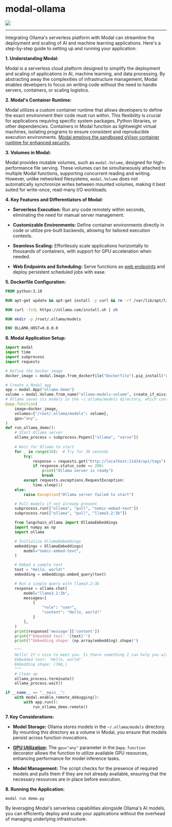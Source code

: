 # modal-ollama

![](https://i0.wp.com/collabnix.com/wp-content/uploads/2023/12/Screenshot-2023-12-14-at-4.49.33%E2%80%AFPM.png?fit=1114%2C518&ssl=1)

---

Integrating Ollama's serverless platform with Modal can streamline the deployment and scaling of AI and machine learning applications. Here's a step-by-step guide to setting up and running your application:

**1. Understanding Modal:**

Modal is a serverless cloud platform designed to simplify the deployment and scaling of applications in AI, machine learning, and data processing. By abstracting away the complexities of infrastructure management, Modal enables developers to focus on writing code without the need to handle servers, containers, or scaling logistics.

**2. Modal's Container Runtime:**

Modal utilizes a custom container runtime that allows developers to define the exact environment their code must run within. This flexibility is crucial for applications requiring specific system packages, Python libraries, or other dependencies. Containers in Modal function as lightweight virtual machines, isolating programs to ensure consistent and reproducible execution environments. [Modal employs the sandboxed gVisor container runtime for enhanced security.](https://cloud.google.com/blog/products/identity-security/open-sourcing-gvisor-a-sandboxed-container-runtime) 

**3. Volumes in Modal:**

Modal provides mutable volumes, such as `modal.Volume`, designed for high-performance file serving. These volumes can be simultaneously attached to multiple Modal functions, supporting concurrent reading and writing. However, unlike networked filesystems, `modal.Volume` does not automatically synchronize writes between mounted volumes, making it best suited for write-once, read-many I/O workloads. 

**4. Key Features and Differentiators of Modal:**

- **Serverless Execution:** Run any code remotely within seconds, eliminating the need for manual server management. 

- **Customizable Environments:** Define container environments directly in code or utilize pre-built backends, allowing for tailored execution contexts. 

- **Seamless Scaling:** Effortlessly scale applications horizontally to thousands of containers, with support for GPU acceleration when needed. 

- **Web Endpoints and Scheduling:** Serve functions as [web endpoints](https://modal.com/docs/guide/webhooks) and deploy persistent scheduled jobs with ease. 

**5. Dockerfile Configuration:**

```dockerfile
FROM python:3.10

RUN apt-get update && apt-get install -y curl && rm -rf /var/lib/apt/lists/*

RUN curl -fsSL https://ollama.com/install.sh | sh

RUN mkdir -p /root/.ollama/models

ENV OLLAMA_HOST=0.0.0.0
```

**6. Modal Application Setup:**

```python
import modal
import time
import subprocess
import requests

# Define the Docker image
docker_image = modal.Image.from_dockerfile("Dockerfile").pip_install("ollama", "langchain_ollama", "numpy")

# Create a Modal app
app = modal.App("ollama-demo")
volume = modal.Volume.from_name("ollama-models-volume", create_if_missing=True)
# Ollama saves its models in the ~/.ollama/models directory, which contains both model blobs and manifests.
@app.function(
    image=docker_image,
    volumes={"/root/.ollama/models": volume}, 
    gpu="any",
)
def run_ollama_demo():
    # Start Ollama server
    ollama_process = subprocess.Popen(["ollama", "serve"])
    
    # Wait for Ollama to start
    for _ in range(30):  # Try for 30 seconds
        try:
            response = requests.get("http://localhost:11434/api/tags")
            if response.status_code == 200:
                print("Ollama server is ready")
                break
        except requests.exceptions.RequestException:
            time.sleep(1)
    else:
        raise Exception("Ollama server failed to start")

    # Pull models if not already present
    subprocess.run(["ollama", "pull", "nomic-embed-text"])
    subprocess.run(["ollama", "pull", "llama3.2:3b"])

    from langchain_ollama import OllamaEmbeddings
    import numpy as np
    import ollama

    # Initialize OllamaEmbeddings
    embeddings = OllamaEmbeddings(
        model="nomic-embed-text",
    )

    # Embed a sample text
    text = "Hello, world!"
    embedding = embeddings.embed_query(text)

    # Run a simple query with llama3.2:3b
    response = ollama.chat(
        model="llama3.2:3b",
        messages=[
            {
                "role": "user",
                "content": "Hello, world!"
            }
        ],
    )
    print(response['message']['content'])
    print(f"Embedded text: '{text}'")
    print(f"Embedding shape: {np.array(embedding).shape}")

    """
    Hello! It's nice to meet you. Is there something I can help you with or would you like to chat?
    Embedded text: 'Hello, world!'
    Embedding shape: (768,)
    """
    # Clean up
    ollama_process.terminate()
    ollama_process.wait()

if __name__ == "__main__":
    with modal.enable_remote_debugging():
        with app.run():
            run_ollama_demo.remote()
```

**7. Key Considerations:**

- **Model Storage:** Ollama stores models in the `~/.ollama/models` directory. By mounting this directory as a volume in Modal, you ensure that models persist across function invocations.

- **[GPU Utilization](https://modal.com/docs/guide/gpu):** The `gpu="any"` parameter in the `@app.function` decorator allows the function to utilize available GPU resources, enhancing performance for model inference tasks.

- **Model Management:** The script checks for the presence of required models and pulls them if they are not already available, ensuring that the necessary resources are in place before execution.

**8. Running the Application:**

```
modal run demo.py
```

By leveraging Modal's serverless capabilities alongside Ollama's AI models, you can efficiently deploy and scale your applications without the overhead of managing underlying infrastructure. 
